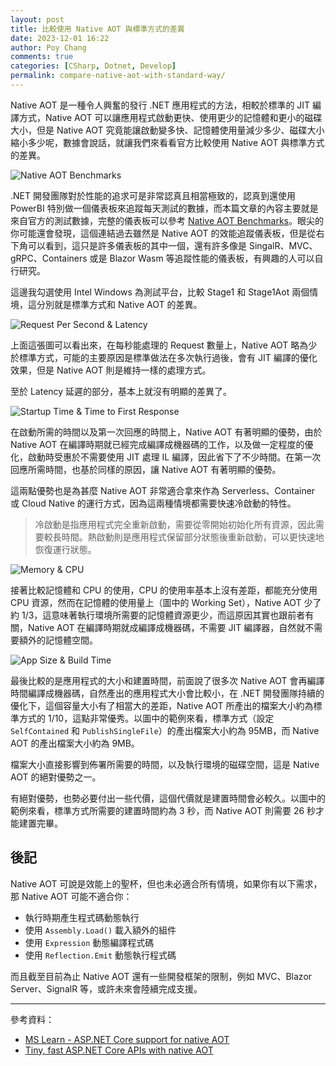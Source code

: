 ```yaml
---
layout: post
title: 比較使用 Native AOT 與標準方式的差異
date: 2023-12-01 16:22
author: Poy Chang
comments: true
categories: [CSharp, Dotnet, Develop]
permalink: compare-native-aot-with-standard-way/
---
```


Native AOT 是一種令人興奮的發行 .NET 應用程式的方法，相較於標準的 JIT 編譯方式，Native AOT 可以讓應用程式啟動更快、使用更少的記憶體和更小的磁碟大小，但是 Native AOT 究竟能讓啟動變多快、記憶體使用量減少多少、磁碟大小縮小多少呢，數據會說話，就讓我們來看看官方比較使用 Native AOT 與標準方式的差異。

![Native AOT Benchmarks](https://i.imgur.com/lQikUqS.png)

.NET 開發團隊對於性能的追求可是非常認真且相當極致的，認真到還使用 PowerBI 特別做一個儀表板來追蹤每天測試的數據，而本篇文章的內容主要就是來自官方的測試數據，完整的儀表板可以參考 [Native AOT Benchmarks](https://aka.ms/aspnet/nativeaot/benchmarks)。眼尖的你可能還會發現，這個連結過去雖然是 Native AOT 的效能追蹤儀表板，但是從右下角可以看到，這只是許多儀表板的其中一個，還有許多像是 SingalR、MVC、gRPC、Containers 或是 Blazor Wasm 等追蹤性能的儀表板，有興趣的人可以自行研究。

這邊我勾選使用 Intel Windows 為測試平台，比較 Stage1 和 Stage1Aot 兩個情境，這分別就是標準方式和 Native AOT 的差異。

![Request Per Second & Latency](https://i.imgur.com/53gRiZY.png)

上面這張圖可以看出來，在每秒能處理的 Request 數量上，Native AOT 略為少於標準方式，可能的主要原因是標準做法在多次執行過後，會有 JIT 編譯的優化效果，但是 Native AOT 則是維持一樣的處理方式。

至於 Latency 延遲的部分，基本上就沒有明顯的差異了。

![Startup Time & Time to First Response](https://i.imgur.com/ckrjHnf.png)

在啟動所需的時間以及第一次回應的時間上，Native AOT 有著明顯的優勢，由於 Native AOT 在編譯時期就已經完成編譯成機器碼的工作，以及做一定程度的優化，啟動時受惠於不需要使用 JIT 處理 IL 編譯，因此省下了不少時間。在第一次回應所需時間，也基於同樣的原因，讓 Native AOT 有著明顯的優勢。

這兩點優勢也是為甚麼 Native AOT 非常適合拿來作為 Serverless、Container 或 Cloud Native 的運行方式，因為這兩種情境都需要快速冷啟動的特性。

> 冷啟動是指應用程式完全重新啟動，需要從零開始初始化所有資源，因此需要較長時間。熱啟動則是應用程式保留部分狀態後重新啟動，可以更快速地恢復運行狀態。

![Memory & CPU](https://i.imgur.com/nZnkg2o.png)

接著比較記憶體和 CPU 的使用，CPU 的使用率基本上沒有差距，都能充分使用 CPU 資源，然而在記憶體的使用量上（圖中的 Working Set），Native AOT 少了約 1/3，這意味著執行環境所需要的記憶體資源更少，而這原因其實也跟前者有關，Native AOT 在編譯時期就成編譯成機器碼，不需要 JIT 編譯器，自然就不需要額外的記憶體空間。

![App Size & Build Time](https://i.imgur.com/BDplEZt.png)

最後比較的是應用程式的大小和建置時間，前面說了很多次 Native AOT 會再編譯時間編譯成機器碼，自然產出的應用程式大小會比較小，在 .NET 開發團隊持續的優化下，這個容量大小有了相當大的差距，Native AOT 所產出的檔案大小約為標準方式的 1/10，這點非常優秀。以圖中的範例來看，標準方式（設定 `SelfContained` 和 `PublishSingleFile`）的產出檔案大小約為 95MB，而 Native AOT 的產出檔案大小約為 9MB。

檔案大小直接影響到佈署所需要的時間，以及執行環境的磁碟空間，這是 Native AOT 的絕對優勢之一。

有絕對優勢，也勢必要付出一些代價，這個代價就是建置時間會必較久。以圖中的範例來看，標準方式所需要的建置時間約為 3 秒，而 Native AOT 則需要 26 秒才能建置完畢。

## 後記

Native AOT 可說是效能上的聖杯，但也未必適合所有情境，如果你有以下需求，那 Native AOT 可能不適合你：

- 執行時期產生程式碼動態執行
- 使用 `Assembly.Load()` 載入額外的組件
- 使用 `Expression` 動態編譯程式碼
- 使用 `Reflection.Emit` 動態執行程式碼

而且截至目前為止 Native AOT 還有一些開發框架的限制，例如 MVC、Blazor Server、SignalR 等，或許未來會陸續完成支援。

---

參考資料：

* [MS Learn - ASP.NET Core support for native AOT](https://learn.microsoft.com/en-us/aspnet/core/fundamentals/native-aot?WT.mc_id=DT-MVP-5003022)
* [Tiny, fast ASP.NET Core APIs with native AOT](https://www.youtube.com/watch?v=FpQXyFoZ9aY)


